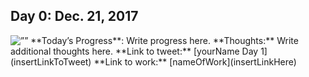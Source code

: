 <h2 align=”center”>
Day 0: Dec. 21, 2017
</h2>
<img src=”#" alt=””>
**Today’s Progress**: Write progress here.
**Thoughts:** Write additional thoughts here.
**Link to tweet:** [yourName Day 1](insertLinkToTweet)
**Link to work:** [nameOfWork](insertLinkHere)